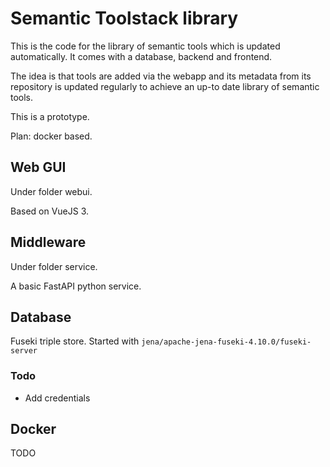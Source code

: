 # Semantic Toolstack library

This is the code for the library of semantic tools which is updated automatically. It comes with a database, backend and frontend.

The idea is that tools are added via the webapp and its metadata from its repository is updated regularly to achieve an up-to date library of semantic tools.

This is a prototype.

Plan: docker based.

## Web GUI

Under folder webui.

Based on VueJS 3.

## Middleware

Under folder service.

A basic FastAPI python service.

## Database

Fuseki triple store.
Started with `jena/apache-jena-fuseki-4.10.0/fuseki-server`

### Todo

* Add credentials

## Docker

TODO
